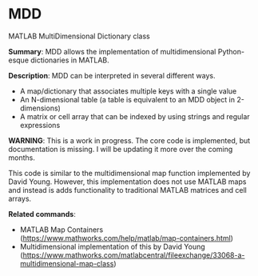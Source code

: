 # MDD
MATLAB MultiDimensional Dictionary class

**Summary**: MDD allows the implementation of multidimensional Python-esque dictionaries in MATLAB.

**Description**: MDD can be interpreted in several different ways. 
- A map/dictionary that associates multiple keys with a single value
- An N-dimensional table (a table is equivalent to an MDD object in 2-dimensions)
- A matrix or cell array that can be indexed by using strings and regular expressions

**WARNING**: This is a work in progress. The core code is implemented, but documentation is missing. I will be updating it more over the coming months.

This code is similar to the multidimensional map function implemented by David Young. However, this implementation does not use MATLAB maps and instead is adds functionality to traditional MATLAB matrices and cell arrays.

**Related commands**: 
- MATLAB Map Containers (https://www.mathworks.com/help/matlab/map-containers.html)
- Multidimensional implementation of this by David Young (https://www.mathworks.com/matlabcentral/fileexchange/33068-a-multidimensional-map-class)
